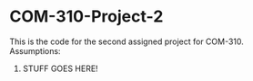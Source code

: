 # COM-310-Project-2
This is the code for the second assigned project for COM-310.
Assumptions:
  1) STUFF GOES HERE!
